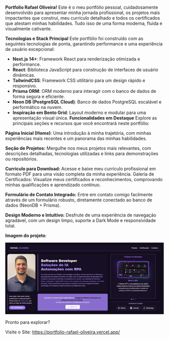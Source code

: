 **Portfolio Rafael Oliveira!**
Este é o meu portfólio pessoal, cuidadosamente desenvolvido para apresentar minha jornada profissional, os projetos mais impactantes que construí, meu currículo detalhado e todos os certificados que atestam minhas habilidades. Tudo isso de uma forma moderna, fluida e visualmente cativante.

**Tecnologias e Stack Principal**
Este portfólio foi construído com as seguintes tecnologias de ponta, garantindo performance e uma experiência de usuário excepcional:

- **Next.js 14+**: Framework React para renderização otimizada e performance.
- **React**: Biblioteca JavaScript para construção de interfaces de usuário dinâmicas.
- **TailwindCSS**: Framework CSS utilitário para um design rápido e responsivo.
- **Prisma ORM**: ORM moderno para interagir com o banco de dados de forma segura e eficiente.
- **Neon DB (PostgreSQL Cloud)**: Banco de dados PostgreSQL escalável e performático na nuvem.
- **Inspiração em Bento Grid**: Layout moderno e modular para uma apresentação visual única.
  **Funcionalidades em Destaque**
  Explore as principais seções e recursos que você encontrará neste portfólio:

**Página Inicial (Home)**: Uma introdução à minha trajetória, com minhas experiências mais recentes e um panorama das minhas habilidades.

**Seção de Projetos:** Mergulhe nos meus projetos mais relevantes, com descrições detalhadas, tecnologias utilizadas e links para demonstrações ou repositórios.

**Currículo para Download:** Acesse e baixe meu currículo profissional em formato PDF para uma visão completa da minha experiência.
Galeria de Certificados: Visualize meus certificados e reconhecimentos, comprovando minhas qualificações e aprendizado contínuo.

**Formulário de Contato Integrado:** Entre em contato comigo facilmente através de um formulário robusto, diretamente conectado ao banco de dados (NeonDB + Prisma).

**Design Moderno e Intuitivo:** Desfrute de uma experiência de navegação agradável, com um design limpo, suporte a Dark Mode e responsividade total.

**Imagem do projeto**:

![alt text](image.png)

Pronto para explorar?

Visite o Site: https://portfolio-rafael-oliveira.vercel.app/
